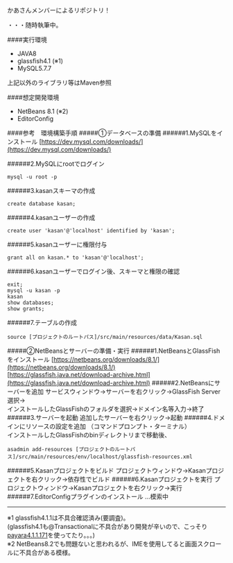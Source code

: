 かあさんメンバーによるリポジトリ！  


・・・随時執筆中。  

####実行環境
- JAVA8
- glassfish4.1 (※1)
- MySQL5.7.7

上記以外のライブラリ等はMaven参照

####想定開発環境
- NetBeans 8.1 (※2)
- EditorConfig

####参考　環境構築手順
#####①データベースの準備
######1.MySQLをインストール
[https://dev.mysql.com/downloads/](https://dev.mysql.com/downloads/)

######2.MySQLにrootでログイン
```
mysql -u root -p
```

######3.kasanスキーマの作成
```
create database kasan;
```

######4.kasanユーザーの作成
```
create user 'kasan'@'localhost' identified by 'kasan';
```

######5.kasanユーザーに権限付与
```
grant all on kasan.* to 'kasan'@'localhost';
```

######6.kasanユーザーでログイン後、スキーマと権限の確認
```
exit;  
mysql -u kasan -p  
kasan  
show databases;  
show grants;  
```

######7.テーブルの作成
```
source [プロジェクトのルートパス]/src/main/resources/data/Kasan.sql
```

#####②NetBeansとサーバーの準備・実行
######1.NetBeansとGlassFishをインストール
[https://netbeans.org/downloads/8.1/](https://netbeans.org/downloads/8.1/)  
[https://glassfish.java.net/download-archive.html](https://glassfish.java.net/download-archive.html)
######2.NetBeansにサーバーを追加
サービスウィンドウ→サーバーを右クリック→GlassFish Server選択→  
インストールしたGlassFishのフォルダを選択→ドメイン名等入力→終了
######3.サーバーを起動
追加したサーバーを右クリック→起動
######4.ドメインにリソースの設定を追加
（コマンドプロンプト・ターミナル）  
インストールしたGlassFishのbinディレクトリまで移動後、  

```
asadmin add-resources [プロジェクトのルートパス]/src/main/resources/env/localhost/glassfish-resources.xml
```

######5.Kasanプロジェクトをビルド
プロジェクトウィンドウ→Kasanプロジェクトを右クリック→依存性でビルド
######6.Kasanプロジェクトを実行
プロジェクトウィンドウ→Kasanプロジェクトを右クリック→実行
######7.EditorConfigプラグインのインストール
...模索中
- - -
※1 glassfish4.1.1は不具合確認済み(要調査)。  
 (glassfish4.1も@Transactionalに不具合があり開発が辛いので、こっそり[payara4.1.1.171](http://www.payara.fish/)を使ってたり。。。)  
※2 NetBeans8.2でも問題ないと思われるが、IMEを使用してると画面スクロールに不具合がある模様。  
